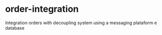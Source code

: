 # order-integration
Integration orders with decoupling system using a messaging plataform e database
